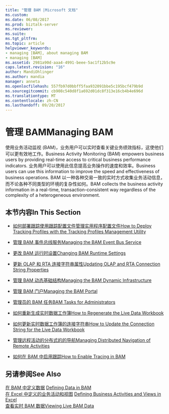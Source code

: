 ```yaml
---
title: "管理 BAM |Microsoft 文档"
ms.custom: 
ms.date: 06/08/2017
ms.prod: biztalk-server
ms.reviewer: 
ms.suite: 
ms.tgt_pltfrm: 
ms.topic: article
helpviewer_keywords:
- managing [BAM], about managing BAM
- managing [BAM]
ms.assetid: 2981a90d-aaa4-4991-beee-5ac1f12b5c9e
caps.latest.revision: "16"
author: MandiOhlinger
ms.author: mandia
manager: anneta
ms.openlocfilehash: 557fb97d0bbff5faa932091bbe5c195bcf479b9d
ms.sourcegitcommit: cb908c540d8f1a692d01dc8f313e16cb4b4e696d
ms.translationtype: MT
ms.contentlocale: zh-CN
ms.lasthandoff: 09/20/2017
---
```

# <a name="managing-bam"></a><span data-ttu-id="a4087-102">管理 BAM</span><span class="sxs-lookup"><span data-stu-id="a4087-102">Managing BAM</span></span>
<span data-ttu-id="a4087-103">使用业务活动监视 (BAM)，业务用户可以实时查看关键业务绩效指标，这使他们可以更有效地工作。</span><span class="sxs-lookup"><span data-stu-id="a4087-103">Business Activity Monitoring (BAM) empowers business users by providing real-time access to critical business performance indicators.</span></span> <span data-ttu-id="a4087-104">业务用户可以使用此信息提高业务操作的速度和效率。</span><span class="sxs-lookup"><span data-stu-id="a4087-104">Business users can use this information to improve the speed and effectiveness of business operations.</span></span> <span data-ttu-id="a4087-105">BAM 以一种各种交易一致的实时方式收集业务活动信息，而不论各种不同类型的环境的复杂性如何。</span><span class="sxs-lookup"><span data-stu-id="a4087-105">BAM collects the business activity information in a real-time, transaction-consistent way regardless of the complexity of a heterogeneous environment.</span></span>  
  
## <a name="in-this-section"></a><span data-ttu-id="a4087-106">本节内容</span><span class="sxs-lookup"><span data-stu-id="a4087-106">In This Section</span></span>  
  
-   [<span data-ttu-id="a4087-107">如何部署跟踪使用跟踪配置文件管理实用程序配置文件</span><span class="sxs-lookup"><span data-stu-id="a4087-107">How to Deploy Tracking Profiles with the Tracking Profiles Management Utility</span></span>](../core/how-to-deploy-tracking-profiles-with-the-tracking-profiles-management-utility.md)  
  
-   [<span data-ttu-id="a4087-108">管理 BAM 事件总线服务</span><span class="sxs-lookup"><span data-stu-id="a4087-108">Managing the BAM Event Bus Service</span></span>](../core/managing-the-bam-event-bus-service.md)  
  
-   [<span data-ttu-id="a4087-109">更改 BAM 运行时设置</span><span class="sxs-lookup"><span data-stu-id="a4087-109">Changing BAM Runtime Settings</span></span>](../core/changing-bam-runtime-settings.md)  
  
-   [<span data-ttu-id="a4087-110">更新 OLAP 和 RTA 连接字符串属性</span><span class="sxs-lookup"><span data-stu-id="a4087-110">Updating OLAP and RTA Connection String Properties</span></span>](../core/updating-olap-and-rta-connection-string-properties.md)  
  
-   [<span data-ttu-id="a4087-111">管理 BAM 动态基础结构</span><span class="sxs-lookup"><span data-stu-id="a4087-111">Managing the BAM Dynamic Infrastructure</span></span>](../core/managing-the-bam-dynamic-infrastructure.md)  
  
-   [<span data-ttu-id="a4087-112">管理 BAM 门户</span><span class="sxs-lookup"><span data-stu-id="a4087-112">Managing the BAM Portal</span></span>](../core/managing-the-bam-portal.md)  
  
-   [<span data-ttu-id="a4087-113">管理员的 BAM 任务</span><span class="sxs-lookup"><span data-stu-id="a4087-113">BAM Tasks for Administrators</span></span>](../core/bam-tasks-for-administrators.md)  
  
-   [<span data-ttu-id="a4087-114">如何重新生成实时数据工作簿</span><span class="sxs-lookup"><span data-stu-id="a4087-114">How to Regenerate the Live Data Workbook</span></span>](../core/how-to-regenerate-the-live-data-workbook.md)  
  
-   [<span data-ttu-id="a4087-115">如何更新实时数据工作簿的连接字符串</span><span class="sxs-lookup"><span data-stu-id="a4087-115">How to Update the Connection String for the Live Data Workbook</span></span>](../core/how-to-update-the-connection-string-for-the-live-data-workbook.md)  
  
-   [<span data-ttu-id="a4087-116">管理远程活动的分布式的的导航</span><span class="sxs-lookup"><span data-stu-id="a4087-116">Managing Distributed Navigation of Remote Activities</span></span>](../core/managing-distributed-navigation-of-remote-activities.md)  
  
-   [<span data-ttu-id="a4087-117">如何在 BAM 中启用跟踪</span><span class="sxs-lookup"><span data-stu-id="a4087-117">How to Enable Tracing in BAM</span></span>](../core/how-to-enable-tracing-in-bam.md)  
  
## <a name="see-also"></a><span data-ttu-id="a4087-118">另请参阅</span><span class="sxs-lookup"><span data-stu-id="a4087-118">See Also</span></span>  
 <span data-ttu-id="a4087-119">[在 BAM 中定义数据](../core/defining-data-in-bam.md) </span><span class="sxs-lookup"><span data-stu-id="a4087-119">[Defining Data in BAM](../core/defining-data-in-bam.md) </span></span>  
 <span data-ttu-id="a4087-120">[在 Excel 中定义的业务活动和视图](../core/defining-business-activities-and-views-in-excel.md) </span><span class="sxs-lookup"><span data-stu-id="a4087-120">[Defining Business Activities and Views in Excel](../core/defining-business-activities-and-views-in-excel.md) </span></span>  
 [<span data-ttu-id="a4087-121">查看实时 BAM 数据</span><span class="sxs-lookup"><span data-stu-id="a4087-121">Viewing Live BAM Data</span></span>](../core/viewing-live-bam-data.md)